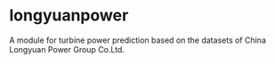 # longyuanpower
A module for turbine power prediction based on the datasets of China Longyuan Power Group Co.Ltd.
